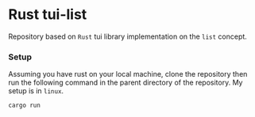 # Rust tui-list

Repository based on `Rust` tui library implementation on the `list` concept.

### Setup

Assuming you have rust on your local machine, clone the repository then run the following command
in the parent directory of the repository. My setup is in `linux`.

```bash
cargo run
```

